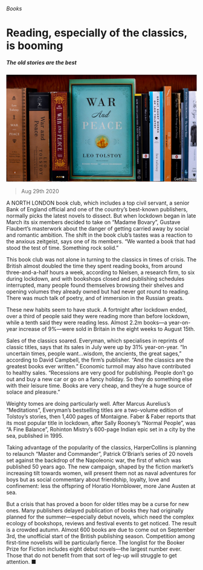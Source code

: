 ###### Books

# Reading, especially of the classics, is booming 

##### The old stories are the best 

![image](images/20200829_BRP504.jpg) 

> Aug 29th 2020 

A  NORTH LONDON book club, which includes a top civil servant, a senior Bank of England official and one of the country’s best-known publishers, normally picks the latest novels to dissect. But when lockdown began in late March its six members decided to take on “Madame Bovary”, Gustave Flaubert’s masterwork about the danger of getting carried away by social and romantic ambition. The shift in the book club’s tastes was a reaction to the anxious zeitgeist, says one of its members. “We wanted a book that had stood the test of time. Something rock solid.”

This book club was not alone in turning to the classics in times of crisis. The British almost doubled the time they spent reading books, from around three-and-a-half hours a week, according to Nielsen, a research firm, to six during lockdown, and with bookshops closed and publishing schedules interrupted, many people found themselves browsing their shelves and opening volumes they already owned but had never got round to reading. There was much talk of poetry, and of immersion in the Russian greats.


These new habits seem to have stuck. A fortnight after lockdown ended, over a third of people said they were reading more than before lockdown, while a tenth said they were reading less. Almost 2.2m books—a year-on-year increase of 9%—were sold in Britain in the eight weeks to August 15th.

Sales of the classics soared. Everyman, which specialises in reprints of classic titles, says that its sales in July were up by 31% year-on-year. “In uncertain times, people want…wisdom, the ancients, the great sages,” according to David Campbell, the firm’s publisher. “And the classics are the greatest books ever written.” Economic turmoil may also have contributed to healthy sales. “Recessions are very good for publishing. People don’t go out and buy a new car or go on a fancy holiday. So they do something else with their leisure time. Books are very cheap, and they’re a huge source of solace and pleasure.”

Weighty tomes are doing particularly well. After Marcus Aurelius’s “Meditations”, Everyman’s bestselling titles are a two-volume edition of Tolstoy’s stories, then 1,400 pages of Montaigne. Faber &amp; Faber reports that its most popular title in lockdown, after Sally Rooney’s “Normal People”, was “A Fine Balance”, Rohinton Mistry’s 600-page Indian epic set in a city by the sea, published in 1995.

Taking advantage of the popularity of the classics, HarperCollins is planning to relaunch “Master and Commander”, Patrick O’Brian’s series of 20 novels set against the backdrop of the Napoleonic war, the first of which was published 50 years ago. The new campaign, shaped by the fiction market’s increasing tilt towards women, will present them not as naval adventures for boys but as social commentary about friendship, loyalty, love and confinement: less the offspring of Horatio Hornblower, more Jane Austen at sea.

But a crisis that has proved a boon for older titles may be a curse for new ones. Many publishers delayed publication of books they had originally planned for the summer—especially debut novels, which need the complex ecology of bookshops, reviews and festival events to get noticed. The result is a crowded autumn. Almost 600 books are due to come out on September 3rd, the unofficial start of the British publishing season. Competition among first-time novelists will be particularly fierce. The longlist for the Booker Prize for Fiction includes eight debut novels—the largest number ever. Those that do not benefit from that sort of leg-up will struggle to get attention. ■


